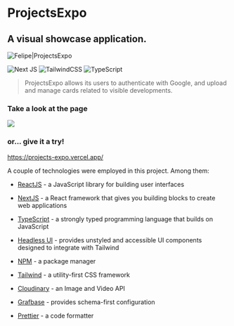 # ProjectsExpo

## A visual showcase application.

![Felipe|ProjectsExpo](https://img.shields.io/badge/FelipeMDantas-ProjectsExpo-purple)

<p>

![Next JS](https://img.shields.io/badge/Next-black?style=for-the-badge&logo=next.js&logoColor=white)
![TailwindCSS](https://img.shields.io/badge/tailwindcss-%2338B2AC.svg?style=for-the-badge&logo=tailwind-css&logoColor=white)
![TypeScript](https://img.shields.io/badge/typescript-%23007ACC.svg?style=for-the-badge&logo=typescript&logoColor=white)

> ProjectsExpo allows its users to authenticate with Google, and upload and manage cards related to visible developments.

### Take a look at the page

<img src = images/page_gif.gif>

### or... give it a try!

https://projects-expo.vercel.app/

A couple of technologies were employed in this project. Among them:

- [ReactJS] - a JavaScript library for building user interfaces
- [NextJS] - a React framework that gives you building blocks to create web applications
- [TypeScript] - a strongly typed programming language that builds on JavaScript
- [Headless UI] - provides unstyled and accessible UI components designed to integrate with Tailwind
- [NPM] - a package manager
- [Tailwind] - a utility-first CSS framework
- [Cloudinary] - an Image and Video API
- [Grafbase] - provides schema-first configuration
- [Prettier] - a code formatter

  [reactjs]: https://reactjs.org/
  [nextjs]: https://nextjs.org/
  [npm]: https://www.npmjs.com/
  [typescript]: https://www.typescriptlang.org/
  [headless ui]: https://headlessui.com/
  [tailwind]: https://tailwindcss.com/
  [cloudinary]: https://cloudinary.com/
  [grafbase]: https://grafbase.com/
  [prettier]: https://prettier.io/
